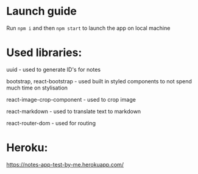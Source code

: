 # Launch guide
Run ```npm i``` and then ```npm start``` to launch the app on local machine

# Used libraries:
uuid - used to generate ID's for notes  

bootstrap, react-bootstrap - used built in styled components to not spend much time on stylisation  

react-image-crop-component - used to crop image

react-markdown - used to translate text to markdown

react-router-dom - used for routing

# Heroku: 
https://notes-app-test-by-me.herokuapp.com/

